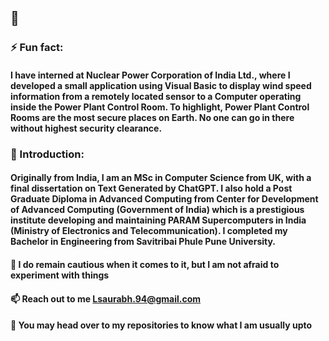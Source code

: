 ## 👋

### ⚡ Fun fact: 
####   I have interned at Nuclear Power Corporation of India Ltd., where I developed a small application using Visual Basic to display wind speed information from a remotely located sensor to a Computer operating inside the Power Plant Control Room. To highlight, Power Plant Control Rooms are the most secure places on Earth. No one can go in there without highest security clearance.

### 💬 Introduction:
####   Originally from India, I am an MSc in Computer Science from UK, with a final dissertation on Text Generated by ChatGPT. I also hold a Post Graduate Diploma in Advanced Computing from Center for Development of Advanced Computing (Government of India) which is a prestigious institute developing and maintaining PARAM Supercomputers in India (Ministry of Electronics and Telecommunication). I completed my Bachelor in Engineering from Savitribai Phule Pune University. 


#### 🌱  I do remain cautious when it comes to it, but I am not afraid to experiment with things
#### 📫  Reach out to me Lsaurabh.94@gmail.com
#### 💬  You may head over to my repositories to know what I am usually upto




<!--
**saurabhLandge/saurabhLandge** is a ✨ _special_ ✨ repository because its `README.md` (this file) appears on your GitHub profile.

Here are some ideas to get you started:

- 🔭 I’m currently working on ...
- 🌱 I’m currently learning ...
- 👯 I’m looking to collaborate on ...
- 🤔 I’m looking for help with ...
- 💬 Ask me about ...
- 📫 How to reach me: ...
- 😄 Pronouns: ...
- ⚡ Fun fact: ...
-->
